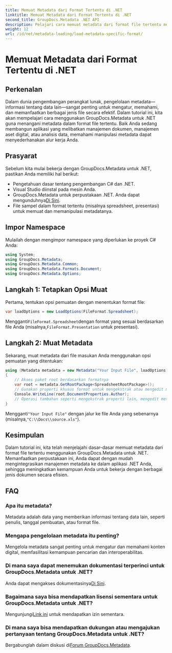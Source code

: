 ```yaml
---
title: Memuat Metadata dari Format Tertentu di .NET
linktitle: Memuat Metadata dari Format Tertentu di .NET
second_title: GroupDocs.Metadata .NET API
description: Pelajari cara memuat metadata dari format file tertentu menggunakan GroupDocs.Metadata untuk .NET dalam tutorial komprehensif ini.
weight: 12
url: /id/net/metadata-loading/load-metadata-specific-format/
---
```


# Memuat Metadata dari Format Tertentu di .NET

## Perkenalan
Dalam dunia pengembangan perangkat lunak, pengelolaan metadata—informasi tentang data lain—sangat penting untuk mengatur, memahami, dan memanfaatkan berbagai jenis file secara efektif. Dalam tutorial ini, kita akan mempelajari cara menggunakan GroupDocs.Metadata untuk .NET guna menangani metadata dalam format file tertentu. Baik Anda sedang membangun aplikasi yang melibatkan manajemen dokumen, manajemen aset digital, atau analisis data, memahami manipulasi metadata dapat menyederhanakan alur kerja Anda.
## Prasyarat
Sebelum kita mulai bekerja dengan GroupDocs.Metadata untuk .NET, pastikan Anda memiliki hal berikut:
- Pengetahuan dasar tentang pengembangan C# dan .NET.
- Visual Studio diinstal pada mesin Anda.
-  GroupDocs.Metadata untuk perpustakaan .NET. Anda dapat mengunduhnya[Di Sini](https://releases.groupdocs.com/metadata/net/).
- File sampel dalam format tertentu (misalnya spreadsheet, presentasi) untuk memuat dan memanipulasi metadatanya.

## Impor Namespace
Mulailah dengan mengimpor namespace yang diperlukan ke proyek C# Anda:
```csharp
using System;
using GroupDocs.Metadata;
using GroupDocs.Metadata.Common;
using GroupDocs.Metadata.Formats.Document;
using GroupDocs.Metadata.Options;
```

## Langkah 1: Tetapkan Opsi Muat
Pertama, tentukan opsi pemuatan dengan menentukan format file:
```csharp
var loadOptions = new LoadOptions(FileFormat.Spreadsheet);
```
 Mengganti`FileFormat.Spreadsheet`dengan format yang sesuai berdasarkan file Anda (misalnya,`FileFormat.Presentation` untuk presentasi).
## Langkah 2: Muat Metadata
Sekarang, muat metadata dari file masukan Anda menggunakan opsi pemuatan yang ditentukan:
```csharp
using (Metadata metadata = new Metadata("Your Input File", loadOptions))
{
    // Akses paket root berdasarkan formatnya
    var root = metadata.GetRootPackage<SpreadsheetRootPackage>();
    // Gunakan properti khusus format untuk mengekstrak atau mengedit metadata
    Console.WriteLine(root.DocumentProperties.Author);
    // Operasi tambahan seperti mengekstrak properti lain, mengedit metadata, dll.
}
```
 Mengganti`"Your Input File"` dengan jalur ke file Anda yang sebenarnya (misalnya,`"C:\\Docs\\source.xls"`).

## Kesimpulan
Dalam tutorial ini, kita telah menjelajahi dasar-dasar memuat metadata dari format file tertentu menggunakan GroupDocs.Metadata untuk .NET. Memanfaatkan perpustakaan ini, Anda dapat dengan mudah mengintegrasikan manajemen metadata ke dalam aplikasi .NET Anda, sehingga meningkatkan kemampuan Anda untuk bekerja dengan berbagai jenis dokumen secara efisien.

## FAQ
### Apa itu metadata?
Metadata adalah data yang memberikan informasi tentang data lain, seperti penulis, tanggal pembuatan, atau format file.
### Mengapa pengelolaan metadata itu penting?
Mengelola metadata sangat penting untuk mengatur dan memahami konten digital, memfasilitasi kemampuan pencarian dan interoperabilitas.
### Di mana saya dapat menemukan dokumentasi terperinci untuk GroupDocs.Metadata untuk .NET?
 Anda dapat mengakses dokumentasinya[Di Sini](https://tutorials.groupdocs.com/metadata/net/).
### Bagaimana saya bisa mendapatkan lisensi sementara untuk GroupDocs.Metadata untuk .NET?
 Mengunjungi[Link ini](https://purchase.groupdocs.com/temporary-license/) untuk mendapatkan izin sementara.
### Di mana saya bisa mendapatkan dukungan atau mengajukan pertanyaan tentang GroupDocs.Metadata untuk .NET?
 Bergabunglah dalam diskusi di[Forum GroupDocs.Metadata](https://forum.groupdocs.com/c/metadata/14).